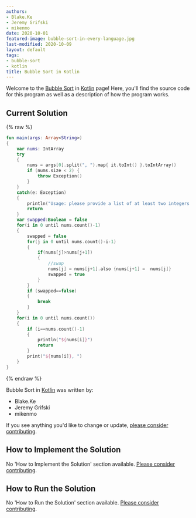 ```yaml
---
authors:
- Blake.Ke
- Jeremy Grifski
- mikenmo
date: 2020-10-01
featured-image: bubble-sort-in-every-language.jpg
last-modified: 2020-10-09
layout: default
tags:
- bubble-sort
- kotlin
title: Bubble Sort in Kotlin
---
```


Welcome to the [Bubble Sort](https://sampleprograms.io/projects/bubble-sort) in [Kotlin](https://sampleprograms.io/languages/kotlin) page! Here, you'll find the source code for this program as well as a description of how the program works.

## Current Solution

{% raw %}

```kotlin
fun main(args: Array<String>) 
{
    var nums: IntArray
    try
    {
        nums = args[0].split(", ").map{ it.toInt() }.toIntArray()
        if (nums.size < 2) {
            throw Exception()
        }
    }
    catch(e: Exception)
    {
        println("Usage: please provide a list of at least two integers to sort in the format \"1, 2, 3, 4, 5\"")
        return
    }
    var swapped:Boolean = false
    for(i in 0 until nums.count()-1)
    {
        swapped = false
        for(j in 0 until nums.count()-i-1)
        {
            if(nums[j]>nums[j+1])
            {
                //swap
                nums[j] = nums[j+1].also {nums[j+1] =  nums[j]}
                swapped = true
            }
        }
        if (swapped==false)
        {
            break
        }
    }
    for(i in 0 until nums.count())
    {
        if (i==nums.count()-1)
        {
            println("${nums[i]}")
            return
        }
        print("${nums[i]}, ")
    }
}

```

{% endraw %}

Bubble Sort in [Kotlin](https://sampleprograms.io/languages/kotlin) was written by:

- Blake.Ke
- Jeremy Grifski
- mikenmo

If you see anything you'd like to change or update, [please consider contributing](https://github.com/TheRenegadeCoder/sample-programs).

## How to Implement the Solution

No 'How to Implement the Solution' section available. [Please consider contributing](https://github.com/TheRenegadeCoder/sample-programs-website).

## How to Run the Solution

No 'How to Run the Solution' section available. [Please consider contributing](https://github.com/TheRenegadeCoder/sample-programs-website).